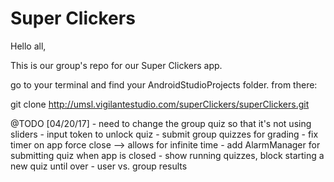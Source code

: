 # Super Clickers
Hello all,

This is our group's repo for our Super Clickers app.

go to your terminal and find your AndroidStudioProjects folder.
from there:

git clone http://umsl.vigilantestudio.com/superClickers/superClickers.git


@TODO [04/20/17]
    - need to change the group quiz so that it's not using sliders
	- input token to unlock quiz
	- submit group quizzes for grading
	- fix timer on app force close --> allows for infinite time
	- add AlarmManager for submitting quiz when app is closed
	- show running quizzes, block starting a new quiz until over
	- user vs. group results
